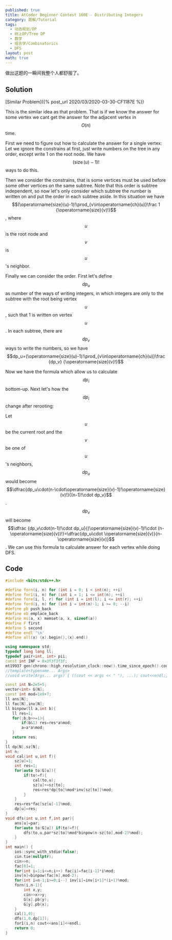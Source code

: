 ```yaml
---
published: true
title: AtCoder Beginner Contest 160E - Distributing Integers
category: 题解/Tutorial
tags:
  - 动态规划/DP
  - 树上DP/Tree DP
  - 数学
  - 组合学/Combinatorics
  - DFS
layout: post
math: true
---
```


做出这题的一瞬间我整个人都舒服了。

<!-- more -->

## Solution

[Similar Problem]({% post_url 2020/03/2020-03-30-CF1187E %})

This is the similar idea as that problem. That is if we know the answer for some vertex we cant get the answer for the adjacent vertex in $$O(n)$$ time.

First we need to figure out how to calculate the answer for a single vertex: Let we ignore the constrains at first, just write numbers on the tree in any order, except write 1 on the root node. We have $$(\operatorname{size}(u)-1)!$$ ways to do this.

Then we consider the constrains, that is some vertices must be used before some other vertices on the same subtree. Note that this order is subtree independent, so now let's only consider which subtree the number is written on and put the order in each subtree aside. In this situation we have $$(\operatorname{size}(u)-1)!\prod_{v\in\operatorname{ch}(u)}\frac 1 {\operatorname{size}(v)!}$$, where $$u$$ is the root node and $$v$$ is $$u$$'s neighbor.

Finally we can consider the order. First let's define $$dp_u$$ as number of the ways of writing integers, in which integers are only to the subtree with the root being vertex $$u$$, such that 1 is written on vertex $$u$$. In each subtree, there are $$dp_v$$ ways to write the numbers, so we have $$dp_u=(\operatorname{size}(u)-1)!\prod_{v\in\operatorname{ch}(u)}\frac {dp_v} {\operatorname{size}(v)!}$$

Now we have the formula which allow us to calculate $$dp_i$$ bottom-up. Next let's how the $$dp_i$$ change after rerooting:

Let $$u$$ be the current root and the $$v$$ be one of $$u$$'s neighbors, $$dp_u$$ would become $$\dfrac{dp_u\cdot(n-\cdot\operatorname{size}(v)-1)!\operatorname{size}(v)!}{(n-1)!\cdot dp_v}$$. $$dp_v$$ will become $$\dfrac {dp_v\cdot(n-1)!\cdot dp_u}{(\operatorname{size}(v)-1)!\cdot (n-\operatorname{size}(v))!}=\dfrac{dp_u\cdot \operatorname{size}(v)}{n-\operatorname{size}(v)}$$. We can use this formula to calculate answer for each vertex while doing DFS.

## Code

```cpp
#include <bits/stdc++.h>

#define forn(i, n) for (int i = 0; i < int(n); ++i)
#define for1(i, n) for (int i = 1; i <= int(n); ++i)
#define fore(i, l, r) for (int i = int(l); i <= int(r); ++i)
#define ford(i, n) for (int i = int(n)-1; i >= 0; --i)
#define pb push_back
#define eb emplace_back
#define ms(a, x) memset(a, x, sizeof(a))
#define F first
#define S second
#define endl '\n'
#define all(x) (x).begin(),(x).end()

using namespace std;
typedef long long ll;
typedef pair<int, int> pii;
const int INF = 0x3f3f3f3f;
mt19937 gen(chrono::high_resolution_clock::now().time_since_epoch().count());
//template<typename... Args>
//void write(Args... args) { ((cout << args << " "), ...); cout<<endl;}

const int N=2e5+5;
vector<int> G[N];
const int mod=1e9+7;
ll ans[N];
ll fac[N],inv[N];
ll binpow(ll a,int b){
   ll res=1;
   for(;b;b>>=1){
       if(b&1) res=res*a%mod;
       a=a*a%mod;
   }
   return res;
}
ll dp[N],sz[N];
int n;
void cal(int u,int f){
    sz[u]=1;
    int res=1;
    for(auto to:G[u]){
        if(to!=f){
            cal(to,u);
            sz[u]+=sz[to];
            res=res*dp[to]%mod*inv[sz[to]]%mod;
        }
    }
    res=res*fac[sz[u]-1]%mod;
    dp[u]=res;
}
void dfs(int u,int f,int par){
    ans[u]=par;
    for(auto to:G[u]) if(to!=f){
        dfs(to,u,par*sz[to]%mod*binpow(n-sz[to],mod-2)%mod);
    }
}
int main() {
    ios::sync_with_stdio(false);
    cin.tie(nullptr);
    cin>>n;
    fac[0]=1;
    for(int i=1;i<=n;i++) fac[i]=fac[i-1]*i%mod;
    inv[n]=binpow(fac[n],mod-2);
    for(int i=n-1;i>=0;i--) inv[i]=inv[i+1]*(i+1)%mod;
    forn(i,n-1){
        int x,y;
        cin>>x>>y;
        G[x].pb(y);
        G[y].pb(x);
    }
    cal(1,0);
    dfs(1,0,dp[1]);
    for1(i,n) cout<<ans[i]<<endl;
    return 0;
}
```
